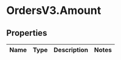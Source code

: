 # OrdersV3.Amount

## Properties
Name | Type | Description | Notes
------------ | ------------- | ------------- | -------------
